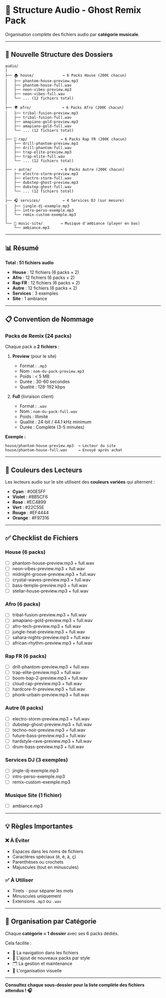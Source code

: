 # 🎵 Structure Audio - Ghost Remix Pack

Organisation complète des fichiers audio par **catégorie musicale**.

---

## 📁 Nouvelle Structure des Dossiers

```
audio/
│
├── 🏠 house/             → 6 Packs House (200€ chacun)
│   ├── phantom-house-preview.mp3
│   ├── phantom-house-full.wav
│   ├── neon-vibes-preview.mp3
│   ├── neon-vibes-full.wav
│   └── ... (12 fichiers total)
│
├── 🌍 afro/              → 6 Packs Afro (200€ chacun)
│   ├── tribal-fusion-preview.mp3
│   ├── tribal-fusion-full.wav
│   ├── amapiano-gold-preview.mp3
│   ├── amapiano-gold-full.wav
│   └── ... (12 fichiers total)
│
├── 🎤 rap/               → 6 Packs Rap FR (200€ chacun)
│   ├── drill-phantom-preview.mp3
│   ├── drill-phantom-full.wav
│   ├── trap-elite-preview.mp3
│   ├── trap-elite-full.wav
│   └── ... (12 fichiers total)
│
├── ⚡ autre/             → 6 Packs Autre (200€ chacun)
│   ├── electro-storm-preview.mp3
│   ├── electro-storm-full.wav
│   ├── dubstep-ghost-preview.mp3
│   ├── dubstep-ghost-full.wav
│   └── ... (12 fichiers total)
│
├── 🎧 services/          → 4 Services DJ (sur mesure)
│   ├── jingle-dj-exemple.mp3
│   ├── intro-perso-exemple.mp3
│   └── remix-custom-exemple.mp3
│
└── 🎵 music-site/        → Musique d'ambiance (player en bas)
    └── ambiance.mp3
```

---

## 📊 Résumé

**Total : 51 fichiers audio**

- **House** : 12 fichiers (6 packs × 2)
- **Afro** : 12 fichiers (6 packs × 2)
- **Rap FR** : 12 fichiers (6 packs × 2)
- **Autre** : 12 fichiers (6 packs × 2)
- **Services** : 3 exemples
- **Site** : 1 ambiance

---

## 📋 Convention de Nommage

### Packs de Remix (24 packs)
Chaque pack a **2 fichiers** :

1. **Preview** (pour le site)
   - Format : `.mp3`
   - Nom : `nom-du-pack-preview.mp3`
   - Poids : < 5 MB
   - Durée : 30-60 secondes
   - Qualité : 128-192 kbps

2. **Full** (livraison client)
   - Format : `.wav`
   - Nom : `nom-du-pack-full.wav`
   - Poids : Illimité
   - Qualité : 24-bit / 44.1 kHz minimum
   - Durée : Complète (3-5 minutes)

**Exemple :**
```
house/phantom-house-preview.mp3  → Lecteur du site
house/phantom-house-full.wav     → Envoyé après achat
```

---

## 🎨 Couleurs des Lecteurs

Les lecteurs audio sur le site utilisent des **couleurs variées** qui alternent :
- **Cyan** : #00E5FF
- **Violet** : #8B5CF6
- **Rose** : #EC4899
- **Vert** : #22C55E
- **Rouge** : #EF4444
- **Orange** : #F97316

---

## ✅ Checklist de Fichiers

### House (6 packs)
- [ ] phantom-house-preview.mp3 + full.wav
- [ ] neon-vibes-preview.mp3 + full.wav
- [ ] midnight-groove-preview.mp3 + full.wav
- [ ] crystal-waves-preview.mp3 + full.wav
- [ ] bass-temple-preview.mp3 + full.wav
- [ ] stellar-house-preview.mp3 + full.wav

### Afro (6 packs)
- [ ] tribal-fusion-preview.mp3 + full.wav
- [ ] amapiano-gold-preview.mp3 + full.wav
- [ ] afro-tech-preview.mp3 + full.wav
- [ ] jungle-heat-preview.mp3 + full.wav
- [ ] sahara-nights-preview.mp3 + full.wav
- [ ] african-rhythm-preview.mp3 + full.wav

### Rap FR (6 packs)
- [ ] drill-phantom-preview.mp3 + full.wav
- [ ] trap-elite-preview.mp3 + full.wav
- [ ] boom-bap-2-preview.mp3 + full.wav
- [ ] cloud-rap-preview.mp3 + full.wav
- [ ] hardcore-fr-preview.mp3 + full.wav
- [ ] phonk-urbain-preview.mp3 + full.wav

### Autre (6 packs)
- [ ] electro-storm-preview.mp3 + full.wav
- [ ] dubstep-ghost-preview.mp3 + full.wav
- [ ] techno-noir-preview.mp3 + full.wav
- [ ] future-bass-preview.mp3 + full.wav
- [ ] hardstyle-rave-preview.mp3 + full.wav
- [ ] drum-bass-preview.mp3 + full.wav

### Services DJ (3 exemples)
- [ ] jingle-dj-exemple.mp3
- [ ] intro-perso-exemple.mp3
- [ ] remix-custom-exemple.mp3

### Musique Site (1 fichier)
- [ ] ambiance.mp3

---

## 💡 Règles Importantes

### ❌ À Éviter
- Espaces dans les noms de fichiers
- Caractères spéciaux (é, è, à, ç)
- Parenthèses ou crochets
- Majuscules (tout en minuscules)

### ✅ À Utiliser
- Tirets `-` pour séparer les mots
- Minuscules uniquement
- Extensions `.mp3` ou `.wav`

---

## 🎯 Organisation par Catégorie

Chaque **catégorie = 1 dossier** avec ses 6 packs dédiés.

Cela facilite :
- 📂 La navigation dans les fichiers
- 🎵 L'ajout de nouveaux packs par style
- 🗂️ La gestion et maintenance
- 🎨 L'organisation visuelle

---

**Consultez chaque sous-dossier pour la liste complète des fichiers attendus ! 🎧**
